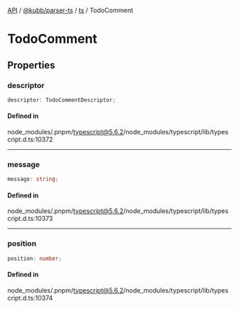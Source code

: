 [API](../../../../../packages.md) / [@kubb/parser-ts](../../../index.md) / [ts](../index.md) / TodoComment

# TodoComment

## Properties

### descriptor

```ts
descriptor: TodoCommentDescriptor;
```

#### Defined in

node\_modules/.pnpm/typescript@5.6.2/node\_modules/typescript/lib/typescript.d.ts:10372

***

### message

```ts
message: string;
```

#### Defined in

node\_modules/.pnpm/typescript@5.6.2/node\_modules/typescript/lib/typescript.d.ts:10373

***

### position

```ts
position: number;
```

#### Defined in

node\_modules/.pnpm/typescript@5.6.2/node\_modules/typescript/lib/typescript.d.ts:10374
